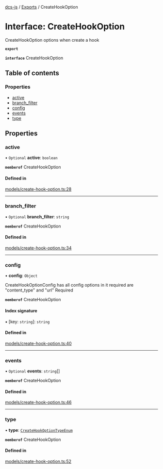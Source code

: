 [dcs-js](../README.md) / [Exports](../modules.md) / CreateHookOption

# Interface: CreateHookOption

CreateHookOption options when create a hook

**`export`**

**`interface`** CreateHookOption

## Table of contents

### Properties

- [active](CreateHookOption.md#active)
- [branch\_filter](CreateHookOption.md#branch_filter)
- [config](CreateHookOption.md#config)
- [events](CreateHookOption.md#events)
- [type](CreateHookOption.md#type)

## Properties

### <a id="active" name="active"></a> active

• `Optional` **active**: `boolean`

**`memberof`** CreateHookOption

#### Defined in

[models/create-hook-option.ts:28](https://github.com/unfoldingWord/dcs-js/blob/dd84989/models/create-hook-option.ts#L28)

___

### <a id="branch_filter" name="branch_filter"></a> branch\_filter

• `Optional` **branch\_filter**: `string`

**`memberof`** CreateHookOption

#### Defined in

[models/create-hook-option.ts:34](https://github.com/unfoldingWord/dcs-js/blob/dd84989/models/create-hook-option.ts#L34)

___

### <a id="config" name="config"></a> config

• **config**: `Object`

CreateHookOptionConfig has all config options in it required are \"content_type\" and \"url\" Required

**`memberof`** CreateHookOption

#### Index signature

▪ [key: `string`]: `string`

#### Defined in

[models/create-hook-option.ts:40](https://github.com/unfoldingWord/dcs-js/blob/dd84989/models/create-hook-option.ts#L40)

___

### <a id="events" name="events"></a> events

• `Optional` **events**: `string`[]

**`memberof`** CreateHookOption

#### Defined in

[models/create-hook-option.ts:46](https://github.com/unfoldingWord/dcs-js/blob/dd84989/models/create-hook-option.ts#L46)

___

### <a id="type" name="type"></a> type

• **type**: [`CreateHookOptionTypeEnum`](../modules.md#createhookoptiontypeenum-1)

**`memberof`** CreateHookOption

#### Defined in

[models/create-hook-option.ts:52](https://github.com/unfoldingWord/dcs-js/blob/dd84989/models/create-hook-option.ts#L52)
